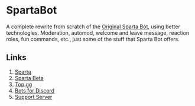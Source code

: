 # SpartaBot
A complete rewrite from scratch of the [Original Sparta Bot](https://github.com/SpartaDevTeam/Old-Sparta-Bot), using better technologies.
Moderation, automod, welcome and leave message, reaction roles, fun commands, etc., just some of the stuff that Sparta Bot offers.

## Links
1. [Sparta](https://discord.com/oauth2/authorize?client_id=731763013417435247&scope=bot&permissions=403176703)
2. [Sparta Beta](https://discord.com/oauth2/authorize?client_id=731763013417435247&scope=bot&permissions=403176703)
3. [Top.gg](https://top.gg/bot/731763013417435247)
4. [Bots for Discord](https://botsfordiscord.com/bot/731763013417435247)
5. [Support Server](https://discord.gg/RrVY4bP)

